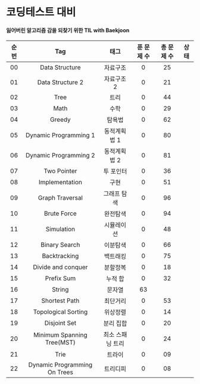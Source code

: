 # 코딩테스트 대비 
#### 잃어버린 알고리즘 감을 되찾기 위한 TIL with Baekjoon

| 순번 | Tag                          | 태그                | 푼 문제 수 | 총 문제 수 |  상태             |
| :--: | :--------------------------: | :-----------------: | :---------:  | :------: |:---------------:|
| 00 | Data Structure | 자료구조 | 0 | 25 |  |
| 01 | Data Structure 2 | 자료구조 2 | 0 | 21 |  |
| 02 | Tree | 트리 | 0 | 44 |  |
| 03 | Math | 수학 | 0 | 29 |  |
| 04 | Greedy | 탐욕법 | 0 | 62 |  |
| 05 | Dynamic Programming 1 | 동적계획법 1 | 0 | 80 |  |
| 06 | Dynamic Programming 2 | 동적계획법 2 | 0 | 81 |  |
| 07 | Two Pointer | 투 포인터 | 0 | 36 |  |
| 08 | Implementation | 구현 | 0 | 51 |  |
| 09 | Graph Traversal | 그래프 탐색 | 0 | 96 |  |
| 10 | Brute Force | 완전탐색 | 0 | 94 |  |
| 11 | Simulation | 시뮬레이션 | 0 | 48 |  |
| 12 | Binary Search | 이분탐색 | 0 | 66 |  |
| 13 | Backtracking | 백트래킹 | 0 | 75 |  |
| 14 | Divide and conquer | 분할정복 | 0 | 18 |  |
| 15 | Prefix Sum | 누적 합 | 0 | 32 |  |
| 16 | String | 문자열 | 63 |  |
| 17 | Shortest Path | 최단거리 | 0 | 53 |  |
| 18 | Topological Sorting | 위상정렬 | 0 | 14 |  |
| 19 | Disjoint Set | 분리 집합 | 0 | 20 |  |
| 20 | Minimum Spanning Tree(MST) | 최소 스패닝 트리 | 0 | 24 |  |
| 21 | Trie | 트라이 | 0 | 09 |  |
| 22 | Dynamic Programming On Trees | 트리디피 | 0 | 08 |  |
